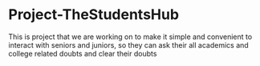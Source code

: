 # Project-TheStudentsHub
This is project that we are working on to make it simple and convenient  to interact with seniors and juniors, so they can ask their all academics and  college related  doubts and clear their doubts
